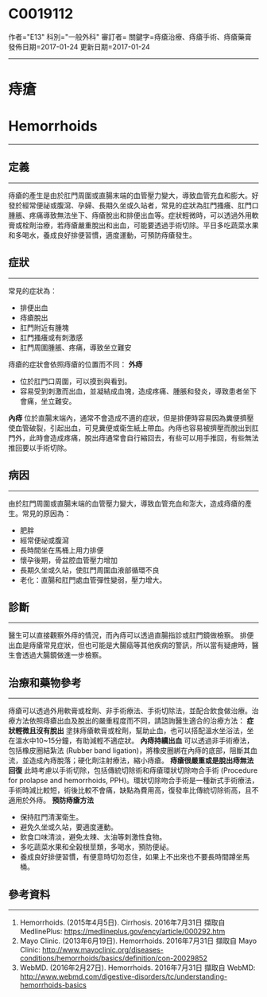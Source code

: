 # C0019112
作者="E13"
科別="一般外科"
審訂者=
關鍵字=痔瘡治療、痔瘡手術、痔瘡藥膏
發佈日期=2017-01-24
更新日期=2017-01-24

----------
# 痔瘡
# Hemorrhoids
----------
## 定義
----------

痔瘡的產生是由於肛門周圍或直腸末端的血管壓力變大，導致血管充血和膨大。好發於經常便祕或腹瀉、孕婦、長期久坐或久站者，常見的症狀為肛門搔癢、肛門口腫脹、疼痛導致無法坐下、痔瘡脫出和排便出血等。症狀輕微時，可以透過外用軟膏或栓劑治療，若痔瘡嚴重脫出和出血，可能要透過手術切除。平日多吃蔬菜水果和多喝水，養成良好排便習慣，適度運動，可預防痔瘡發生。

## 症狀
----------

常見的症狀為：

- 排便出血
- 痔瘡脫出
- 肛門附近有腫塊
- 肛門搔癢或有刺激感
- 肛門周圍腫脹、疼痛，導致坐立難安

痔瘡的症狀會依照痔瘡的位置而不同：
**外痔**

- 位於肛門口周圍，可以摸到與看到。
- 容易受到刺激而出血，並凝結成血塊，造成疼痛、腫脹和發炎，導致患者坐下會痛，坐立難安。

**內痔**
位於直腸末端內，通常不會造成不適的症狀，但是排便時容易因為糞便擠壓使血管破裂，引起出血，可見糞便或衛生紙上帶血。內痔也容易被擠壓而脫出到肛門外，此時會造成疼痛，脫出痔通常會自行縮回去，有些可以用手推回，有些無法推回要以手術切除。

## 病因
----------

由於肛門周圍或直腸末端的血管壓力變大，導致血管充血和澎大，造成痔瘡的產生。常見的原因為：

- 肥胖
- 經常便祕或腹瀉
- 長時間坐在馬桶上用力排便
- 懷孕後期，骨盆腔血管壓力增加
- 長期久坐或久站，使肛門周圍血液部循環不良
- 老化：直腸和肛門處血管彈性變弱，壓力增大。
## 診斷
----------

醫生可以直接觀察外痔的情況，而內痔可以透過直腸指診或肛門鏡做檢察。
排便出血是痔瘡常見症狀，但也可能是大腸癌等其他疾病的警訊，所以當有疑慮時，醫生會透過大腸鏡做進一步檢察。

## 治療和藥物參考
----------

痔瘡可以透過外用軟膏或栓劑、非手術療法、手術切除法，並配合飲食做治療。治療方法依照痔瘡出血及脫出的嚴重程度而不同，請諮詢醫生適合的治療方法：
**症狀輕微且沒有脫出**
塗抹痔瘡軟膏或栓劑，幫助止血，也可以搭配溫水坐浴法，坐在溫水中10~15分鐘，有助減輕不適症狀。
**內痔持續出血**
可以透過非手術療法，包括橡皮圈結紮法 (Rubber band ligation)，將橡皮圈綁在內痔的底部，阻斷其血流，並造成內痔脫落；硬化劑注射療法，縮小痔瘡。
**痔瘡很嚴重或是脫出痔無法回復**
此時考慮以手術切除，包括傳統切除術和痔瘡環狀切除吻合手術 (Procedure for prolapse and hemorrhoids, PPH)。環狀切除吻合手術是一種新式手術療法，手術時減比較短，術後比較不會痛，缺點為費用高，復發率比傳統切除術高，且不適用於外痔。
**預防痔瘡方法**

- 保持肛門清潔衛生。
- 避免久坐或久站，要適度運動。
- 飲食口味清淡，避免太辣、太油等刺激性食物。
- 多吃蔬菜水果和全榖根莖類，多喝水，預防便祕。
- 養成良好排便習慣，有便意時切勿忍住，如果上不出來也不要長時間蹲坐馬桶。
## 參考資料
----------
1. Hemorrhoids. (2015年4月5日). Cirrhosis. 2016年7月31日 擷取自 MedlinePlus: https://medlineplus.gov/ency/article/000292.htm
2. Mayo Clinic. (2013年6月19日). Hemorrhoids. 2016年7月31日 擷取自 Mayo Clinic: http://www.mayoclinic.org/diseases-conditions/hemorrhoids/basics/definition/con-20029852
3. WebMD. (2016年2月27日). Hemorrhoids. 2016年7月31日 擷取自 WebMD: http://www.webmd.com/digestive-disorders/tc/understanding-hemorrhoids-basics

